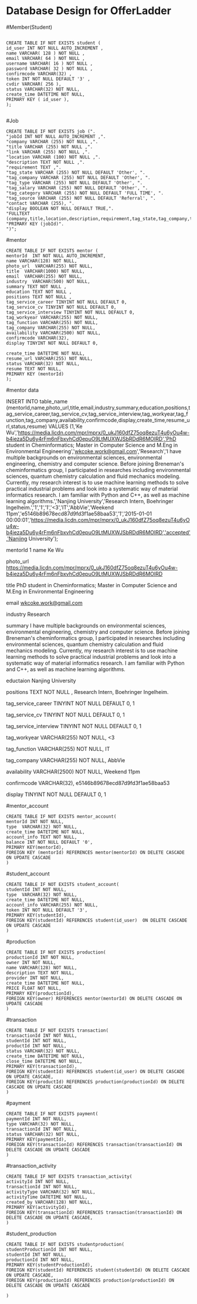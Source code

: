 
# Database Design for OfferLadder

#Member(Student)


```

CREATE TABLE IF NOT EXISTS student (
id_user INT NOT NULL AUTO_INCREMENT ,
name VARCHAR( 128 ) NOT NULL ,
email VARCHAR( 64 ) NOT NULL ,
username VARCHAR( 16 ) NOT NULL ,
password VARCHAR( 32 ) NOT NULL ,
confirmcode VARCHAR(32) ,
token INT NOT NULL DEFAULT '3' ,
cvdir VARCHAR( 256 ), 
status VARCHAR(32) NOT NULL,
create_time DATETIME NOT NULL,
PRIMARY KEY ( id_user ),
);


```

#Job


```
CREATE TABLE IF NOT EXISTS job (".
"jobId INT NOT NULL AUTO_INCREMENT ,".
"company VARCHAR (255) NOT NULL ,".
"title VARCHAR (255) NOT NULL ,".
"link VARCHAR (255) NOT NULL ,".
"location VARCHAR (100) NOT NULL ,".
"description TEXT NOT NULL ,".
"requirement TEXT ,".
"tag_state VARCHAR (255) NOT NULL DEFAULT 'Other', ".
"tag_company VARCHAR (255) NOT NULL DEFAULT 'Other', ".
"tag_type VARCHAR (255) NOT NULL DEFAULT 'Other', ".
"tag_salary VARCHAR (255) NOT NULL DEFAULT 'Other', ".
"tag_category VARCHAR (255) NOT NULL DEFAULT 'FULL TIME', ".
"tag_source VARCHAR (255) NOT NULL DEFAULT 'Referral', ".
"contact VARCHAR (255), ".
"display BOOLEAN NOT NULL DEFAULT TRUE,".
"FULLTEXT (company,title,location,description,requirement,tag_state,tag_company,tag_type,tag_category),".
"PRIMARY KEY (jobId)".
")";

```

#mentor
```
CREATE TABLE IF NOT EXISTS mentor (
mentorId  INT NOT NULL AUTO_INCREMENT,
name VARCHAR(128) NOT NULL,
photo_url  VARCHAR(255) NOT NULL,
title  VARCHAR(1000) NOT NULL,
email  VARCHAR(255) NOT NULL,
industry  VARCHAR(500) NOT NULL,
summary TEXT NOT NULL ,
education TEXT NOT NULL ,
positions TEXT NOT NULL ,
tag_service_career TINYINT NOT NULL DEFAULT 0,
tag_service_cv TINYINT NOT NULL DEFAULT 0,
tag_service_interview TINYINT NOT NULL DEFAULT 0,
tag_workyear VARCHAR(255) NOT NULL,
tag_function VARCHAR(255) NOT NULL,
tag_company VARCHAR(255) NOT NULL,
availability VARCHAR(2500) NOT NULL,
confirmcode VARCHAR(32),
display TINYINT NOT NULL DEFAULT 0,

create_time DATETIME NOT NULL,
resume_url VARCHAR(255) NOT NULL,
status VARCHAR(32) NOT NULL,
resume TEXT NOT NULL,
PRIMARY KEY (mentorId)
);

```

#mentor data

INSERT INTO table_name (mentorId,name,photo_url,title,email,industry,summary,education,positions,tag_service_career,tag_service_cv,tag_service_interview,tag_workyear,tag_function,tag_company,availability,confirmcode,display,create_time,resume_url,status,resume)
VALUES (1,'Ke Wu','https://media.licdn.com/mpr/mprx/0_ukJ160dfZ75oq8ezuT4u6yOu4w-b4ieza5Du6y4rFm6nFbxvhCd0epuO9LtMUXWJSbRDdR6MOIRD','PhD student in Cheminformatics; Master in Computer Science and M.Eng in Environmental Engineering','wkcoke.work@gmail.com','Research','I have multiple backgrounds on environmental sciences, environmental engineering, chemistry and computer science. Before joining Breneman's cheminformatics group, I participated in researches including environmental sciences, quantum chemistry calculation and fluid mechanics modeling. Currently, my research interest is to use machine learning methods to solve practical industrial problems and look into a systematic way of material informatics research. I am familiar with Python and C++, as well as machine learning algorithms.','Nanjing University','Research Intern, Boehringer Ingelheim.','1','1','1','<3','IT','AbbVie','Weekend 11pm','e5146b89678ecd87d9fd3f1ae58baa53','1','2015-01-01 00:00:01','https://media.licdn.com/mpr/mprx/0_ukJ160dfZ75oq8ezuT4u6yOu4w-b4ieza5Du6y4rFm6nFbxvhCd0epuO9LtMUXWJSbRDdR6MOIRD','accepted','Nanjing University');

mentorId
1
name
Ke Wu

photo_url
https://media.licdn.com/mpr/mprx/0_ukJ160dfZ75oq8ezuT4u6yOu4w-b4ieza5Du6y4rFm6nFbxvhCd0epuO9LtMUXWJSbRDdR6MOIRD

title
PhD student in Cheminformatics; Master in Computer Science and M.Eng in Environmental Engineering

email
wkcoke.work@gmail.com

industry
Research

summary
I have multiple backgrounds on environmental sciences, environmental engineering, chemistry and computer science. Before joining Breneman's cheminformatics group, I participated in researches including environmental sciences, quantum chemistry calculation and fluid mechanics modeling. Currently, my research interest is to use machine learning methods to solve practical industrial problems and look into a systematic way of material informatics research. I am familiar with Python and C++, as well as machine learning algorithms.

eductaion
Nanjing University

positions TEXT NOT NULL ,
Research Intern, Boehringer Ingelheim.

tag_service_career TINYINT NOT NULL DEFAULT 0,
1

tag_service_cv TINYINT NOT NULL DEFAULT 0,
1

tag_service_interview TINYINT NOT NULL DEFAULT 0,
1

tag_workyear VARCHAR(255) NOT NULL,
<3

tag_function VARCHAR(255) NOT NULL,
IT

tag_company VARCHAR(255) NOT NULL,
AbbVie

availability VARCHAR(2500) NOT NULL,
Weekend 11pm

confirmcode VARCHAR(32),
e5146b89678ecd87d9fd3f1ae58baa53

display TINYINT NOT NULL DEFAULT 0,
1

#mentor_account

```
CREATE TABLE IF NOT EXISTS mentor_account(
mentorId INT NOT NULL,
type  VARCHAR(32) NOT NULL,
create_time DATETIME NOT NULL,
account_info TEXT NOT NULL,
balance INT NOT NULL DEFAULT '0',
PRIMARY KEY(mentorId),
FOREIGN KEY (mentorId) REFERENCES mentor(mentorId) ON DELETE CASCADE ON UPDATE CASCADE
)

```

#student_account

```
CREATE TABLE IF NOT EXISTS student_account(
studentId INT NOT NULL,
type  VARCHAR(32) NOT NULL,
create_time DATETIME NOT NULL,
account_info VARCHAR(255) NOT NULL,
token INT NOT NULL DEFAULT '3',
PRIMARY KEY(studentId),
FOREIGN KEY(studentId) REFERENCES student(id_user)  ON DELETE CASCADE ON UPDATE CASCADE
)
```

#production

```
CREATE TABLE IF NOT EXISTS production(
productionId INT NOT NULL,
owner INT NOT NULL,
name VARCHAR(128) NOT NULL,
description TEXT NOT NULL,
provider INT NOT NULL,
create_time DATETIME NOT NULL,
PRICE FLOAT NOT NULL,
PRIMARY KEY(productionId),
FOREIGN KEY(owner) REFERENCES mentor(mentorId) ON DELETE CASCADE ON UPDATE CASCADE
)
```

#transaction

```
CREATE TABLE IF NOT EXISTS transaction(
transactionId INT NOT NULL,
studentId INT NOT NULL,
productId INT NOT NULL,
status VARCHAR(32) NOT NULL,
create_time DATETIME NOT NULL,
close_time DATETIME NOT NULL,
PRIMARY KEY(transactionId),
FOREIGN KEY(studentId) REFERENCES student(id_user) ON DELETE CASCADE ON UPDATE CASCADE,
FOREIGN KEY(productId) REFERENCES production(productionId) ON DELETE CASCADE ON UPDATE CASCADE
)

```

#payment
```
CREATE TABLE IF NOT EXISTS payment(
paymentId INT NOT NULL,
type VARCHAR(32) NOT NULL,
transactionId INT NOT NULL,
status VARCHAR(32) NOT NULL,
PRIMARY KEY(paymentId),
FOREIGN KEY(transactionId) REFERENCES transaction(transactionId) ON DELETE CASCADE ON UPDATE CASCADE
)
```

#transaction_activity

```
CREATE TABLE IF NOT EXISTS transaction_activity(
activityId INT NOT NULL,
transactionId INT NOT NULL,
activityType VARCHAR(32) NOT NULL,
activityTime DATETIME NOT NULL,
created_by VARCHAR(128) NOT NULL,
PRIMARY KEY(activityId),
FOREIGN KEY(transactionId) REFERENCES transaction(transactionId) ON DELETE CASCADE ON UPDATE CASCADE,
)
```

#student_production

```
CREATE TABLE IF NOT EXISTS studentproduction(
studentProductionId INT NOT NULL,
studentId INT NOT NULL,
productionId INT NOT NULL,
PRIMARY KEY(studentProductionId),
FOREIGN KEY(studentId) REFERENCES student(studentId) ON DELETE CASCADE ON UPDATE CASCADE,
FOREIGN KEY(productionId) REFERENCES production(productionId) ON DELETE CASCADE ON UPDATE CASCADE

)
```

